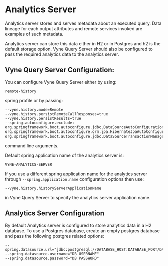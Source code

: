 # Analytics Server

Analytics server stores and serves metadata about an executed query. Data lineage for each output attributes and remote services invoked
are examples of such metadata. 

Analytics server can store this data either in H2 or in Postgres and h2 is the default storage option. 
Vyne Query Server should also be configured to pass the required analytics data to the analytics server.
 
## Vyne Query Server Configuration:
You can configure Vyne Query Server either by using:

```
remote-history
```

spring profile or by passing:

```
--vyne.history.mode=Remote
--vyne.history.persistRemoteCallResponses=true
--vyne.history.persistResults=true
--spring.autoconfigure.exclude: org.springframework.boot.autoconfigure.jdbc.DataSourceAutoConfiguration, org.springframework.boot.autoconfigure.orm.jpa.HibernateJpaAutoConfiguration, org.springframework.boot.autoconfigure.jdbc.DataSourceTransactionManagerAutoConfiguration
```

command line arguments.

Default spring application name of the analytics server is:

```
VYNE-ANALYTICS-SERVER
```

If you use a different spring application name for the analytics server through ```--spring.application.name``` configuration options then use:

```
--vyne.history.historyServerApplicationName
```

in Vyne Query Server to specify the analytics server application name.

## Analytics Server Configuration

By default Analytics server is configured to store analytics data in a H2 database. To use a Postgres database, create an empty postgres database and 
pass the following postgres related options:

```
--spring.datasource.url="jdbc:postgresql://DATABASE_HOST:DATABASE_PORT/DATABASE_NAME"
--spring.datasource.username="DB USERNAME"
--spring.datasource.password="DB PASSWORD"
```

